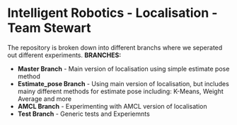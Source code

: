 # Intelligent Robotics - Localisation - Team Stewart
The repository is broken down into different branchs where we seperated out different experiments.
**BRANCHES:**

 - **Master Branch** - Main version of localisation using simple estimate pose method
 - **Estimate_pose Branch** - Using main version of localisation, but includes mainy different methods for estimate pose including: K-Means, Weight Average and more
 - **AMCL Branch** - Experimenting with AMCL version of localisation
 - **Test Branch** - Generic tests and Experiemnts
